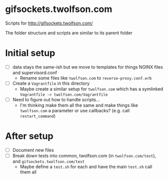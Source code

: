 # gifsockets.twolfson.com
Scripts for <http://gifsockets.twolfson.com/>

The folder structure and scripts are similar to its parent folder

# Initial setup
- [ ] data stays the same-ish but we move to templates for things NGINX files and supervisord.conf
    - Rename some files like `twolfson.com` to `reverse-proxy.conf.erb`
- [ ] Create a `Vagrantfile` in this directory
    - Maybe create a similar setup for `twolfson.com` which has a symlinked `Vagrantfile -> twolfson.com/Vagrantfile`
- [ ] Need to figure out how to handle scripts...
    - I'm thinking make them all the same and make things like `twolfson.com` a parameter or use callbacks? (e.g. call `restart_command`)

# After setup
- [ ] Document new files
- [ ] Break down tests into common, twolfson.com (in `twolfson.com/test`), and `gifsockets.twolfson.com/test`
    - Maybe define a `test.sh` for each and have the main `test.sh` call them all
